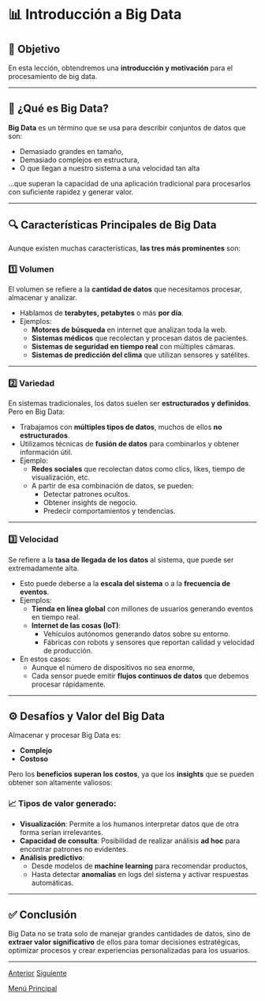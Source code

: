 # 📊 Introducción a Big Data

## 🎯 Objetivo

En esta lección, obtendremos una **introducción y motivación** para el procesamiento de big data.

---

## 📌 ¿Qué es Big Data?

**Big Data** es un término que se usa para describir conjuntos de datos que son:

* Demasiado grandes en tamaño,
* Demasiado complejos en estructura,
* O que llegan a nuestro sistema a una velocidad tan alta

...que superan la capacidad de una aplicación tradicional para procesarlos con suficiente rapidez y generar valor.

---

## 🔍 Características Principales de Big Data

Aunque existen muchas características, **las tres más prominentes** son:

### 1️⃣ Volumen

El volumen se refiere a la **cantidad de datos** que necesitamos procesar, almacenar y analizar.

* Hablamos de **terabytes, petabytes** o más **por día**.
* Ejemplos:
  * **Motores de búsqueda** en internet que analizan toda la web.
  * **Sistemas médicos** que recolectan y procesan datos de pacientes.
  * **Sistemas de seguridad en tiempo real** con múltiples cámaras.
  * **Sistemas de predicción del clima** que utilizan sensores y satélites.

---

### 2️⃣ Variedad

En sistemas tradicionales, los datos suelen ser **estructurados y definidos**. Pero en Big Data:

* Trabajamos con **múltiples tipos de datos**, muchos de ellos **no estructurados**.
* Utilizamos técnicas de **fusión de datos** para combinarlos y obtener información útil.
* Ejemplo:
  * **Redes sociales** que recolectan datos como clics, likes, tiempo de visualización, etc.
  * A partir de esa combinación de datos, se pueden:
    * Detectar patrones ocultos.
    * Obtener insights de negocio.
    * Predecir comportamientos y tendencias.

---

### 3️⃣ Velocidad

Se refiere a la **tasa de llegada de los datos** al sistema, que puede ser extremadamente alta.

* Esto puede deberse a la **escala del sistema** o a la **frecuencia de eventos**.
* Ejemplos:
  * **Tienda en línea global** con millones de usuarios generando eventos en tiempo real.
  * **Internet de las cosas (IoT)**:
    * Vehículos autónomos generando datos sobre su entorno.
    * Fábricas con robots y sensores que reportan calidad y velocidad de producción.
* En estos casos:
  * Aunque el número de dispositivos no sea enorme,
  * Cada sensor puede emitir **flujos continuos de datos** que debemos procesar rápidamente.

---

## ⚙️ Desafíos y Valor del Big Data

Almacenar y procesar Big Data es:

* **Complejo**
* **Costoso**

Pero los **beneficios superan los costos**, ya que los **insights** que se pueden obtener son altamente valiosos:

### 📈 Tipos de valor generado:

* **Visualización**: Permite a los humanos interpretar datos que de otra forma serían irrelevantes.
* **Capacidad de consulta**: Posibilidad de realizar análisis **ad hoc** para encontrar patrones no evidentes.
* **Análisis predictivo**:
  * Desde modelos de **machine learning** para recomendar productos,
  * Hasta detectar **anomalías** en logs del sistema y activar respuestas automáticas.

---

## ✅ Conclusión

Big Data no se trata solo de manejar grandes cantidades de datos, sino de **extraer valor significativo** de ellos para tomar decisiones estratégicas, optimizar procesos y crear experiencias personalizadas para los usuarios.

---

[Anterior](https://github.com/wilfredoha/Software_Architecture_and_Design_of_Modern_Large_Scale_Systems/blob/main/06_Software_Architecture_Patterns_and_Styles/04_Event_Driven_Architecture.md)   [Siguiente](https://github.com/wilfredoha/Software_Architecture_and_Design_of_Modern_Large_Scale_Systems/blob/main/07_Big_Data_Architecture_Patterns/02_Big_Data_Processing_Strategies.md)

[Menú Principal](https://github.com/wilfredoha/Software_Architecture_and_Design_of_Modern_Large_Scale_Systems/tree/main)

